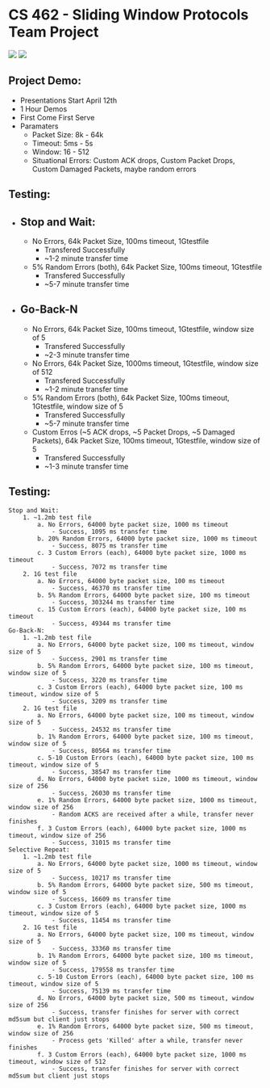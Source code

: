 # CS 462 - Sliding Window Protocols Team Project

<img src="https://img.shields.io/badge/platform-linux-success.svg"> <img src="https://img.shields.io/badge/version-0.6.1-green">

## Project Demo:
- Presentations Start April 12th
- 1 Hour Demos
- First Come First Serve
- Paramaters
  - Packet Size: 8k - 64k
  - Timeout: 5ms - 5s
  - Window: 16 - 512 
  - Situational Errors: Custom ACK drops, Custom Packet Drops, Custom Damaged Packets, maybe random errors
	
## Testing:
- ## Stop and Wait:
  - No Errors, 64k Packet Size, 100ms timeout, 1Gtestfile
    - Transfered Successfully
    - ~1-2 minute transfer time
  - 5% Random Errors (both), 64k Packet Size, 100ms timeout, 1Gtestfile
    - Transfered Successfully
    - ~5-7 minute transfer time
- ## Go-Back-N
  - No Errors, 64k Packet Size, 100ms timeout, 1Gtestfile, window size of 5
    - Transfered Successfully
    - ~2-3 minute transfer time
  - No Errors, 64k Packet Size, 1000ms timeout, 1Gtestfile, window size of 512
    - Transfered Successfully
    - ~1-2 minute transfer time
  - 5% Random Errors (both), 64k Packet Size, 100ms timeout, 1Gtestfile, window size of 5
    - Transfered Successfully
    - ~5-7 minute transfer time
  - Custom Erros (~5 ACK drops, ~5 Packet Drops, ~5 Damaged Packets), 64k Packet Size, 100ms timeout, 1Gtestfile, window size of 5
    - Transfered Successfully
    - ~1-3 minute transfer time

## Testing:
	Stop and Wait:
		1. ~1.2mb test file
			a. No Errors, 64000 byte packet size, 1000 ms timeout
				- Success, 1095 ms transfer time
			b. 20% Random Errors, 64000 byte packet size, 1000 ms timeout
				- Success, 8075 ms transfer time
			c. 3 Custom Errors (each), 64000 byte packet size, 1000 ms timeout
				- Success, 7072 ms transfer time
		2. 1G test file
			a. No Errors, 64000 byte packet size, 100 ms timeout
				- Success, 46370 ms transfer time
			b. 5% Random Errors, 64000 byte packet size, 100 ms timeout
				- Success, 303244 ms transfer time
			c. 15 Custom Errors (each), 64000 byte packet size, 100 ms timeout
				- Success, 49344 ms transfer time
	Go-Back-N:
		1. ~1.2mb test file
			a. No Errors, 64000 byte packet size, 100 ms timeout, window size of 5
				- Success, 2901 ms transfer time
			b. 5% Random Errors, 64000 byte packet size, 100 ms timeout, window size of 5
				- Success, 3220 ms transfer time
			c. 3 Custom Errors (each), 64000 byte packet size, 100 ms timeout, window size of 5
				- Success, 3209 ms transfer time
		2. 1G test file
			a. No Errors, 64000 byte packet size, 100 ms timeout, window size of 5
				- Success, 24532 ms transfer time
			b. 1% Random Errors, 64000 byte packet size, 100 ms timeout, window size of 5
				- Success, 80564 ms transfer time
			c. 5-10 Custom Errors (each), 64000 byte packet size, 100 ms timeout, window size of 5
				- Success, 38547 ms transfer time
			d. No Errors, 64000 byte packet size, 1000 ms timeout, window size of 256
				- Success, 26030 ms transfer time
			e. 1% Random Errors, 64000 byte packet size, 1000 ms timeout, window size of 256
				- Random ACKS are received after a while, transfer never finishes
			f. 3 Custom Errors (each), 64000 byte packet size, 1000 ms timeout, window size of 256
				- Success, 31015 ms transfer time
	Selective Repeat:
		1. ~1.2mb test file
			a. No Errors, 64000 byte packet size, 1000 ms timeout, window size of 5
				- Success, 10217 ms transfer time
			b. 5% Random Errors, 64000 byte packet size, 500 ms timeout, window size of 5
				- Success, 16609 ms transfer time
			c. 3 Custom Errors (each), 64000 byte packet size, 1000 ms timeout, window size of 5
				- Success, 11454 ms transfer time
		2. 1G test file
			a. No Errors, 64000 byte packet size, 100 ms timeout, window size of 5
				- Success, 33360 ms transfer time
			b. 1% Random Errors, 64000 byte packet size, 100 ms timeout, window size of 5
				- Success, 179558 ms transfer time
			c. 5-10 Custom Errors (each), 64000 byte packet size, 100 ms timeout, window size of 5
				- Success, 75139 ms transfer time
			d. No Errors, 64000 byte packet size, 500 ms timeout, window size of 256
				- Success, transfer finishes for server with correct md5sum but client just stops
			e. 1% Random Errors, 64000 byte packet size, 500 ms timeout, window size of 256
				- Process gets 'Killed' after a while, transfer never finishes
			f. 3 Custom Errors (each), 64000 byte packet size, 1000 ms timeout, window size of 512
				- Success, transfer finishes for server with correct md5sum but client just stops
